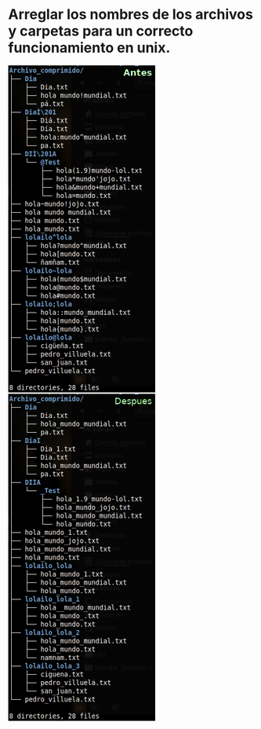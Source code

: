 # Arreglar los nombres de los archivos y carpetas para un correcto funcionamiento en unix.
![alt text](https://github.com/zebus3d/arreglar_nombres_de_archivos_y_carpetas/blob/master/imgs/antes_before.png "Antes Before") ![alt text](https://github.com/zebus3d/arreglar_nombres_de_archivos_y_carpetas/blob/master/imgs/despues_after.png "Despues After")
